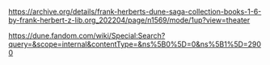 https://archive.org/details/frank-herberts-dune-saga-collection-books-1-6-by-frank-herbert-z-lib.org_202204/page/n1569/mode/1up?view=theater

https://dune.fandom.com/wiki/Special:Search?query=&scope=internal&contentType=&ns%5B0%5D=0&ns%5B1%5D=2900